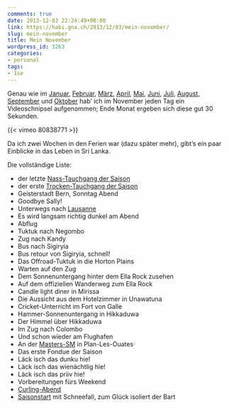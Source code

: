 ```yaml
---
comments: true
date: 2013-12-03 22:24:49+00:00
link: https://habi.gna.ch/2013/12/03/mein-november/
slug: mein-november
title: Mein November
wordpress_id: 3263
categories:
- personal
tags:
- 1se
---
```


Genau wie im [Januar](https://habi.gna.ch/2013/02/01/mein-januar/), [Februar](https://habi.gna.ch/2013/03/04/mein-februar/), [März](https://habi.gna.ch/2013/04/01/mein-marz/), [April](https://habi.gna.ch/2013/05/01/mein-april/), [Mai](https://habi.gna.ch/2013/06/01/mein-mai/), [Juni](https://habi.gna.ch/2013/07/01/mein-juni/), [Juli](https://habi.gna.ch/2013/08/02/mein-juli/), [August](https://habi.gna.ch/2013/09/02/mein-august/), [September](https://habi.gna.ch/2013/10/02/mein-september/) und [Oktober](https://habi.gna.ch/2013/11/03/mein-oktober/) hab’ ich im November jeden Tag ein Videoschnipsel aufgenommen; Ende Monat ergeben sich diese gut 30 Sekunden.

{{< vimeo 80838771 >}}

Da ich zwei Wochen in den Ferien war (dazu später mehr), gibt’s ein paar Einblicke in das Leben in Sri Lanka.

Die vollständige Liste:
* der letzte [Nass-Tauchgang der Saison](http://divelog.davidhaberthuer.ch/2013.11.01.eichholz-marzili.pdf)
* der erste [Trocken-Tauchgang der Saison](https://habi.gna.ch/2013/11/05/tauchen-im-lac-st-leonard/)
* Geisterstadt Bern, Sonntag Abend
* Goodbye Sally!
* Unterwegs nach [Lausanne](https://habi.gna.ch/2013/11/05/zmorge-am-see/)
* Es wird langsam richtig dunkel am Abend
* Abflug
* Tuktuk nach Negombo
* Zug nach Kandy
* Bus nach Sigiryia
* Bus retour von Sigiryia, schnell!
* Das Offroad-Tuktuk in die Horton Plains
* Warten auf den Zug
* Dem Sonnenuntergang hinter dem Ella Rock zusehen
* Auf dem offiziellen Wanderweg zum Ella Rock
* Candle light diner in Mirissa
* Die Aussicht aus dem Hotelzimmer in Unawatuna
* Cricket-Unterricht im Fort von Galle
* Hammer-Sonnenuntergang in Hikkaduwa
* Der Himmel über Hikkaduwa
* Im Zug nach Colombo
* Und schon wieder am Flughafen
* An der [Masters-SM](http://www.fsn.ch/desktopdefault.aspx/tabid-814/965_read-9606/) in Plan-Les-Ouates
* Das erste Fondue der Saison
* Läck isch das dunku hie!
* Läck isch das wienächtlig hie!
* Läck isch das priiv hie!
* Vorbereitungen fürs Weekend
* [Curling-Abend](http://www.curlingbern.ch/curling-probieren/plausch-curling/)
* [Saisonstart](http://runkeeper.com/user/davidhaberthuer/activity/276564220) mit Schneefall, zum Glück isoliert der Bart
